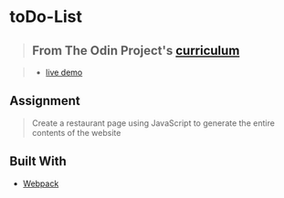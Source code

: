 # toDo-List


> ## From The Odin Project's [curriculum](https://www.theodinproject.com/courses/javascript/lessons/restaurant-page)

> - [live demo](https://n0wherefast.github.io/toDo-List/) 

## Assignment
> Create a restaurant page using JavaScript to generate the entire contents of the website

## Built With
* [Webpack](https://webpack.js.org/)
